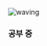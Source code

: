 ![waving](https://capsule-render.vercel.app/api?type=waving&height=200&text=HELLO%PIPANYWHERE!&fontAlign=50&fontAlignY=40&color=gradient)

### 공부 중

<!--
**pipanywhere/pipanywhere** is a ✨ _special_ ✨ repository because its `README.md` (this file) appears on your GitHub profile.

Here are some ideas to get you started:

- 🔭 I’m currently working on ...
- 🌱 I’m currently learning ...
- 👯 I’m looking to collaborate on ...
- 🤔 I’m looking for help with ...
- 💬 Ask me about ...
- 📫 How to reach me: ...
- 😄 Pronouns: ...
- ⚡ Fun fact: ...
-->
